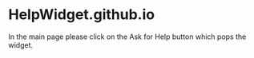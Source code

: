 # HelpWidget.github.io

In the main page please click on the Ask for Help button which pops the widget.

